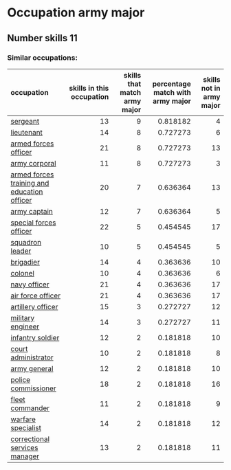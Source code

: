 # Occupation army major
## Number skills 11
### Similar occupations:
| occupation                                                                                    |   skills in this occupation |   skills that match army major |   percentage match with army major |   skills not in army major |
|:----------------------------------------------------------------------------------------------|----------------------------:|-------------------------------:|-----------------------------------:|---------------------------:|
| [sergeant](sergeant.md)                                                                       |                          13 |                              9 |                           0.818182 |                          4 |
| [lieutenant](lieutenant.md)                                                                   |                          14 |                              8 |                           0.727273 |                          6 |
| [armed forces officer](armed_forces_officer.md)                                               |                          21 |                              8 |                           0.727273 |                         13 |
| [army corporal](army_corporal.md)                                                             |                          11 |                              8 |                           0.727273 |                          3 |
| [armed forces training and education officer](armed_forces_training_and_education_officer.md) |                          20 |                              7 |                           0.636364 |                         13 |
| [army captain](army_captain.md)                                                               |                          12 |                              7 |                           0.636364 |                          5 |
| [special forces officer](special_forces_officer.md)                                           |                          22 |                              5 |                           0.454545 |                         17 |
| [squadron leader](squadron_leader.md)                                                         |                          10 |                              5 |                           0.454545 |                          5 |
| [brigadier](brigadier.md)                                                                     |                          14 |                              4 |                           0.363636 |                         10 |
| [colonel](colonel.md)                                                                         |                          10 |                              4 |                           0.363636 |                          6 |
| [navy officer](navy_officer.md)                                                               |                          21 |                              4 |                           0.363636 |                         17 |
| [air force officer](air_force_officer.md)                                                     |                          21 |                              4 |                           0.363636 |                         17 |
| [artillery officer](artillery_officer.md)                                                     |                          15 |                              3 |                           0.272727 |                         12 |
| [military engineer](military_engineer.md)                                                     |                          14 |                              3 |                           0.272727 |                         11 |
| [infantry soldier](infantry_soldier.md)                                                       |                          12 |                              2 |                           0.181818 |                         10 |
| [court administrator](court_administrator.md)                                                 |                          10 |                              2 |                           0.181818 |                          8 |
| [army general](army_general.md)                                                               |                          12 |                              2 |                           0.181818 |                         10 |
| [police commissioner](police_commissioner.md)                                                 |                          18 |                              2 |                           0.181818 |                         16 |
| [fleet commander](fleet_commander.md)                                                         |                          11 |                              2 |                           0.181818 |                          9 |
| [warfare specialist](warfare_specialist.md)                                                   |                          14 |                              2 |                           0.181818 |                         12 |
| [correctional services manager](correctional_services_manager.md)                             |                          13 |                              2 |                           0.181818 |                         11 |
